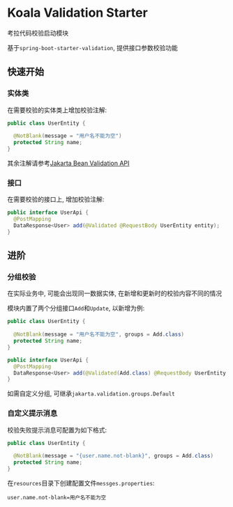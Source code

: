 # Koala Validation Starter

考拉代码校验启动模块

基于`spring-boot-starter-validation`, 提供接口参数校验功能

## 快速开始

### 实体类

在需要校验的实体类上增加校验注解:

```java
public class UserEntity {
    
  @NotBlank(message = "用户名不能为空")
  protected String name;
}
```

其余注解请参考[Jakarta Bean Validation API](https://jakarta.ee/specifications/bean-validation/3.0/apidocs/jakarta/validation/constraints/package-summary.html)

### 接口

在需要校验的接口上, 增加校验注解:

```java
public interface UserApi {
  @PostMapping
  DataResponse<User> add(@Validated @RequestBody UserEntity entity);
}
```

## 进阶

### 分组校验

在实际业务中, 可能会出现同一数据实体, 在新增和更新时的校验内容不同的情况

模块内置了两个分组接口`Add`和`Update`, 以新增为例:

```java
public class UserEntity {
    
  @NotBlank(message = "用户名不能为空", groups = Add.class)
  protected String name;
}

public interface UserApi {
  @PostMapping
  DataResponse<User> add(@Validated(Add.class) @RequestBody UserEntity entity);
}
```

如需自定义分组, 可继承`jakarta.validation.groups.Default`

### 自定义提示消息

校验失败提示消息可配置为如下格式:

```java
public class UserEntity {
    
  @NotBlank(message = "{user.name.not-blank}", groups = Add.class)
  protected String name;
}
```

在`resources`目录下创建配置文件`messges.properties`:

```properties
user.name.not-blank=用户名不能为空
```

